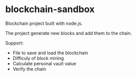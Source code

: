 # blockchain-sandbox

Blockchain project built with node.js.

The project generate new blocks and add them to the chain.

Support:
* File to save and load the blockchain
* Difficuly of block mining
* Calculate personal vault value
* Verify the chain

